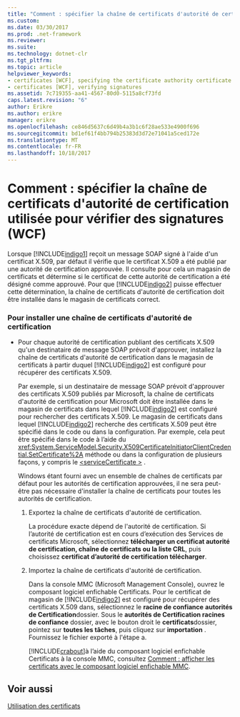 ```yaml
---
title: "Comment : spécifier la chaîne de certificats d'autorité de certification utilisée pour vérifier des signatures (WCF)"
ms.custom: 
ms.date: 03/30/2017
ms.prod: .net-framework
ms.reviewer: 
ms.suite: 
ms.technology: dotnet-clr
ms.tgt_pltfrm: 
ms.topic: article
helpviewer_keywords:
- certificates [WCF], specifying the certificate authority certificate chain
- certificates [WCF], verifying signatures
ms.assetid: 7c719355-aa41-4567-80d0-5115a8cf73fd
caps.latest.revision: "6"
author: Erikre
ms.author: erikre
manager: erikre
ms.openlocfilehash: ce846d5637c6d49b4a3b1c6f28ae533e4900f696
ms.sourcegitcommit: bd1ef61f4bb794b25383d3d72e71041a5ced172e
ms.translationtype: MT
ms.contentlocale: fr-FR
ms.lasthandoff: 10/18/2017
---
```

# <a name="how-to-specify-the-certificate-authority-certificate-chain-used-to-verify-signatures-wcf"></a>Comment : spécifier la chaîne de certificats d'autorité de certification utilisée pour vérifier des signatures (WCF)
Lorsque [!INCLUDE[indigo1](../../../../includes/indigo1-md.md)] reçoit un message SOAP signé à l'aide d'un certificat X.509, par défaut il vérifie que le certificat X.509 a été publié par une autorité de certification approuvée. Il consulte pour cela un magasin de certificats et détermine si le certificat de cette autorité de certification a été désigné comme approuvé. Pour que [!INCLUDE[indigo2](../../../../includes/indigo2-md.md)] puisse effectuer cette détermination, la chaîne de certificats d'autorité de certification doit être installée dans le magasin de certificats correct.  
  
### <a name="to-install-a-certification-authority-certificate-chain"></a>Pour installer une chaîne de certificats d'autorité de certification  
  
-   Pour chaque autorité de certification publiant des certificats X.509 qu'un destinataire de message SOAP prévoit d'approuver, installez la chaîne de certificats d'autorité de certification dans le magasin de certificats à partir duquel [!INCLUDE[indigo2](../../../../includes/indigo2-md.md)] est configuré pour récupérer des certificats X.509.  
  
     Par exemple, si un destinataire de message SOAP prévoit d'approuver des certificats X.509 publiés par Microsoft, la chaîne de certificats d'autorité de certification pour Microsoft doit être installée dans le magasin de certificats dans lequel [!INCLUDE[indigo2](../../../../includes/indigo2-md.md)] est configuré pour rechercher des certificats X.509. Le magasin de certificats dans lequel [!INCLUDE[indigo2](../../../../includes/indigo2-md.md)] recherche des certificats X.509 peut être spécifié dans le code ou dans la configuration. Par exemple, cela peut être spécifié dans le code à l’aide du <xref:System.ServiceModel.Security.X509CertificateInitiatorClientCredential.SetCertificate%2A> méthode ou dans la configuration de plusieurs façons, y compris le [ \<serviceCertificate >](../../../../docs/framework/configure-apps/file-schema/wcf/servicecertificate-of-clientcredentials-element.md) .  
  
     Windows étant fourni avec un ensemble de chaînes de certificats par défaut pour les autorités de certification approuvées, il ne sera peut-être pas nécessaire d'installer la chaîne de certificats pour toutes les autorités de certification.  
  
    1.  Exportez la chaîne de certificats d'autorité de certification.  
  
         La procédure exacte dépend de l'autorité de certification. Si l’autorité de certification est en cours d’exécution des Services de certificats Microsoft, sélectionnez **télécharger un certificat autorité de certification, chaîne de certificats ou la liste CRL**, puis choisissez **certificat d’autorité de certification télécharger**.  
  
    2.  Importez la chaîne de certificats d'autorité de certification.  
  
         Dans la console MMC (Microsoft Management Console), ouvrez le composant logiciel enfichable Certificats. Pour le certificat de magasin de [!INCLUDE[indigo2](../../../../includes/indigo2-md.md)] est configuré pour récupérer des certificats X.509 dans, sélectionnez le **racine de confiance** **autorités de Certification**dossier. Sous le **autorités de Certification racines de confiance** dossier, avec le bouton droit le **certificats**dossier, pointez sur **toutes les tâches**, puis cliquez sur **importation** . Fournissez le fichier exporté à l'étape a.  
  
         [!INCLUDE[crabout](../../../../includes/crabout-md.md)]à l’aide du composant logiciel enfichable Certificats à la console MMC, consultez [Comment : afficher les certificats avec le composant logiciel enfichable MMC](../../../../docs/framework/wcf/feature-details/how-to-view-certificates-with-the-mmc-snap-in.md).  
  
## <a name="see-also"></a>Voir aussi  
 [Utilisation des certificats](../../../../docs/framework/wcf/feature-details/working-with-certificates.md)
